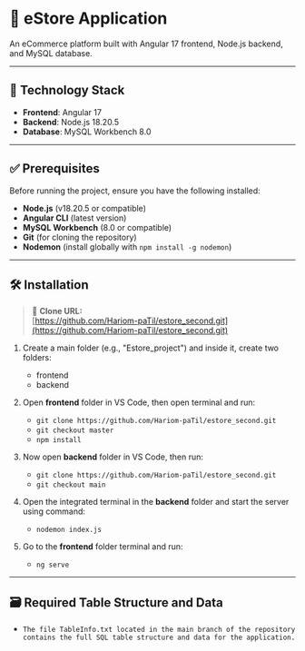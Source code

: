 # 🛒 eStore Application

An eCommerce platform built with Angular 17 frontend, Node.js backend, and MySQL database.

---

## 🧰 Technology Stack
- **Frontend**: Angular 17
- **Backend**: Node.js 18.20.5
- **Database**: MySQL Workbench 8.0

---

## ✅ Prerequisites
Before running the project, ensure you have the following installed:
- **Node.js** (v18.20.5 or compatible)
- **Angular CLI** (latest version)
- **MySQL Workbench** (8.0 or compatible)
- **Git** (for cloning the repository)
- **Nodemon** (install globally with `npm install -g nodemon`)

---

## 🛠️ Installation
> 📌 **Clone URL:**  
> [https://github.com/Hariom-paTil/estore_second.git](https://github.com/Hariom-paTil/estore_second.git)

1. Create a main folder (e.g., "Estore_project") and inside it, create two folders:
   - frontend
   - backend

2. Open **frontend** folder in VS Code, then open terminal and run:
   - `git clone https://github.com/Hariom-paTil/estore_second.git`
   - `git checkout master`
   - `npm install`

3. Now open **backend** folder in VS Code, then run:
   - `git clone https://github.com/Hariom-paTil/estore_second.git`
   - `git checkout main`

4. Open the integrated terminal in the **backend** folder and start the server using command:
   - `nodemon index.js`

5. Go to the **frontend** folder terminal and run:
   - `ng serve`

---

## 🗃️ Required Table Structure and Data

 - `The file TableInfo.txt located in the main branch of the repository contains the full SQL table structure and data for the application.`



